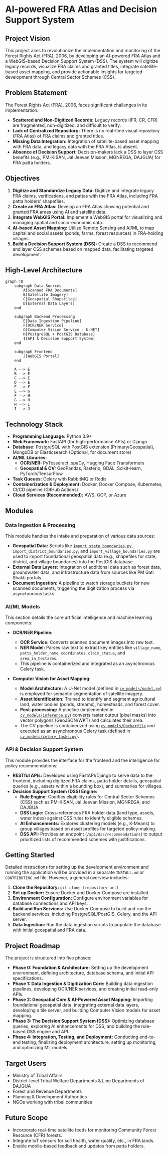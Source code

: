 # AI-powered FRA Atlas and Decision Support System

## Project Vision

This project aims to revolutionize the implementation and monitoring of the Forest Rights Act (FRA), 2006, by developing an AI-powered FRA Atlas and a WebGIS-based Decision Support System (DSS). The system will digitize legacy records, visualize FRA claims and granted titles, integrate satellite-based asset mapping, and provide actionable insights for targeted development through Central Sector Schemes (CSS).

## Problem Statement

The Forest Rights Act (FRA), 2006, faces significant challenges in its implementation:
*   **Scattered and Non-Digitized Records:** Legacy records (IFR, CR, CFR) are fragmented, non-digitized, and difficult to verify.
*   **Lack of Centralized Repository:** There is no real-time visual repository (FRA Atlas) of FRA claims and granted titles.
*   **Missing Data Integration:** Integration of satellite-based asset mapping with FRA data, and legacy data with the FRA Atlas, is absent.
*   **Absence of Decision Support:** Decision-makers lack a DSS to layer CSS benefits (e.g., PM-KISAN, Jal Jeevan Mission, MGNREGA, DAJGUA) for FRA patta holders.

## Objectives

1.  **Digitize and Standardize Legacy Data:** Digitize and integrate legacy FRA claims, verifications, and pattas with the FRA Atlas, including FRA patta holders’ shapefiles.
2.  **Create an FRA Atlas:** Develop an FRA Atlas showing potential and granted FRA areas using AI and satellite data.
3.  **Integrate WebGIS Portal:** Implement a WebGIS portal for visualizing and managing spatial and socio-economic data.
4.  **AI-based Asset Mapping:** Utilize Remote Sensing and AI/ML to map capital and social assets (ponds, farms, forest resources) in FRA-holding villages.
5.  **Build a Decision Support System (DSS):** Create a DSS to recommend and layer CSS schemes based on mapped data, facilitating targeted development.

## High-Level Architecture

```mermaid
graph TD
    subgraph Data Sources
        A[Scanned FRA Documents]
        B[Satellite Imagery]
        C[Geospatial Shapefiles]
        D[External Data Layers]
    end

    subgraph Backend Processing
        E[Data Ingestion Pipeline]
        F[OCR/NER Service]
        G[Computer Vision Service - U-NET]
        H[PostgreSQL + PostGIS Database]
        I[API & Decision Support System]
    end

    subgraph Frontend
        J[WebGIS Portal]
    end

    A --> E
    B --> E
    C --> E
    D --> E
    E --> F
    E --> G
    F --> H
    G --> H
    H --> I
    I --> J
```

## Technology Stack

*   **Programming Language:** Python 3.9+
*   **Web Framework:** FastAPI (for high-performance APIs) or Django
*   **Database:** PostgreSQL with PostGIS extension (Primary/Geospatial), MongoDB or Elasticsearch (Optional, for document store)
*   **AI/ML Libraries:**
    *   **OCR/NER:** PyTesseract, spaCy, Hugging Face Transformers
    *   **Geospatial & CV:** GeoPandas, Rasterio, GDAL, Scikit-learn, PyTorch/TensorFlow
*   **Task Queues:** Celery with RabbitMQ or Redis
*   **Containerization & Deployment:** Docker, Docker Compose, Kubernetes, CI/CD pipeline (GitHub Actions)
*   **Cloud Services (Recommended):** AWS, GCP, or Azure

## Modules

### Data Ingestion & Processing

This module handles the intake and preparation of various data sources:
*   **Geospatial Data:** Scripts like [`import_state_boundaries.py`](import_state_boundaries.py), `import_district_boundaries.py`, and `import_village_boundaries.py` are used to import foundational geospatial data (e.g., shapefiles for state, district, and village boundaries) into the PostGIS database.
*   **External Data Layers:** Integration of additional data such as forest data, groundwater data, and infrastructure data from sources like PM Gati Shakti portals.
*   **Document Ingestion:** A pipeline to watch storage buckets for new scanned documents, triggering the digitization process via asynchronous tasks.

### AI/ML Models

This section details the core artificial intelligence and machine learning components:

*   **OCR/NER Pipeline:**
    *   **OCR Service:** Converts scanned document images into raw text.
    *   **NER Model:** Parses raw text to extract key entities like `village_name`, `patta_holder_name`, `coordinates`, `claim_status`, and `area_in_hectares`.
    *   This pipeline is containerized and integrated as an asynchronous Celery task.

*   **Computer Vision for Asset Mapping:**
    *   **Model Architecture:** A U-Net model (defined in [`cv_models/model.py`](cv_models/model.py)) is employed for semantic segmentation of satellite imagery.
    *   **Asset Identification:** Trained to identify and segment agricultural land, water bodies (ponds, streams), homesteads, and forest cover.
    *   **Post-processing:** A pipeline (implemented in [`cv_models/inference.py`](cv_models/inference.py)) converts raster output (pixel masks) into vector polygons (GeoJSON/WKT) and calculates their area.
    *   The CV pipeline is containerized using [`cv_models/Dockerfile`](cv_models/Dockerfile) and executed as an asynchronous Celery task (defined in [`cv_models/celery_tasks.py`](cv_models/celery_tasks.py)).

### API & Decision Support System

This module provides the interface for the frontend and the intelligence for policy recommendations:

*   **RESTful APIs:** Developed using FastAPI/Django to serve data to the frontend, including digitized FRA claims, patta holder details, geospatial queries (e.g., assets within a bounding box), and summaries for villages.
*   **Decision Support System (DSS) Engine:**
    *   **Rule Engine:** Codifies eligibility rules for Central Sector Schemes (CSS) such as PM-KISAN, Jal Jeevan Mission, MGNREGA, and DAJGUA.
    *   **DSS Logic:** Cross-references FRA holder data (land type, assets, water index) against CSS rules to identify eligible schemes.
    *   **AI Enhancements:** Explores clustering models (e.g., K-Means) to group villages based on asset profiles for targeted policy-making.
    *   **DSS API:** Provides an endpoint (`/api/dss/recommendations`) to output prioritized lists of recommended schemes with justifications.

## Getting Started

Detailed instructions for setting up the development environment and running the application will be provided in a separate `INSTALL.md` or `CONTRIBUTING.md` file. However, a general overview includes:

1.  **Clone the Repository:** `git clone [repository-url]`
2.  **Set up Docker:** Ensure Docker and Docker Compose are installed.
3.  **Environment Configuration:** Configure environment variables for database connections and API keys.
4.  **Build and Run Services:** Use Docker Compose to build and run the backend services, including PostgreSQL/PostGIS, Celery, and the API server.
5.  **Data Ingestion:** Run the data ingestion scripts to populate the database with initial geospatial and FRA data.

## Project Roadmap

The project is structured into five phases:

*   **Phase 0: Foundation & Architecture:** Setting up the development environment, defining architecture, database schema, and initial API specifications.
*   **Phase 1: Data Ingestion & Digitization Core:** Building data ingestion pipelines, developing OCR/NER services, and creating initial read-only APIs.
*   **Phase 2: Geospatial Core & AI-Powered Asset Mapping:** Importing foundational geospatial data, integrating external data layers, developing a tile server, and building Computer Vision models for asset mapping.
*   **Phase 3: The Decision Support System (DSS):** Optimizing database queries, exploring AI enhancements for DSS, and building the rule-based DSS engine and API.
*   **Phase 4: Integration, Testing, and Deployment:** Conducting end-to-end testing, finalizing deployment architecture, setting up monitoring, and optimizing ML models.

## Target Users

*   Ministry of Tribal Affairs
*   District-level Tribal Welfare Departments & Line Departments of DAJGUA
*   Forest and Revenue Departments
*   Planning & Development Authorities
*   NGOs working with tribal communities

## Future Scope

*   Incorporate real-time satellite feeds for monitoring Community Forest Resource (CFR) forests.
*   Integrate IoT sensors for soil health, water quality, etc., in FRA lands.
*   Enable mobile-based feedback and updates from patta holders.